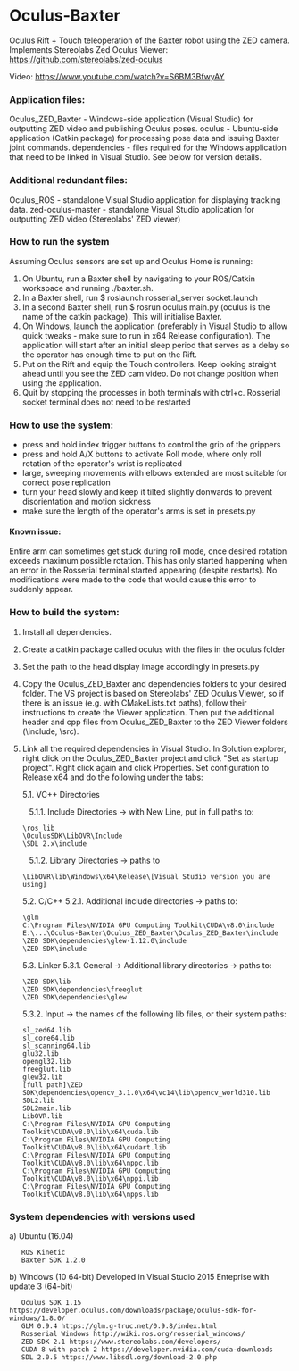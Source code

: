 # Oculus-Baxter
Oculus Rift + Touch teleoperation of the Baxter robot using the ZED camera. Implements Stereolabs Zed Oculus Viewer:
https://github.com/stereolabs/zed-oculus

Video: https://www.youtube.com/watch?v=S6BM3BfwyAY

### Application files:

Oculus_ZED_Baxter - Windows-side application (Visual Studio) for outputting ZED video and publishing Oculus poses.
   oculus - Ubuntu-side application (Catkin package) for processing pose data and issuing Baxter joint commands.
   dependencies - files required for the Windows application that need to be linked in Visual Studio. See below for version details.

### Additional redundant files:

Oculus_ROS - standalone Visual Studio application for displaying tracking data.
   zed-oculus-master - standalone Visual Studio application for outputting ZED video (Stereolabs' ZED viewer)

### How to run the system
Assuming Oculus sensors are set up and Oculus Home is running:

1. On Ubuntu, run a Baxter shell by navigating to your ROS/Catkin workspace and running ./baxter.sh. 
2. In a Baxter shell, run $ roslaunch rosserial_server socket.launch
3. In a second Baxter shell, run $ rosrun oculus main.py (oculus is the name of the catkin package). This will initialise Baxter.
4. On Windows, launch the application (preferably in Visual Studio to allow quick tweaks - make sure to run in x64 Release configuration). The application will start after an initial sleep period that serves as a delay so the operator has enough time to put on the Rift.
5. Put on the Rift and equip the Touch controllers. Keep looking straight ahead until you see the ZED cam video. Do not change position when using the application.
6. Quit by stopping the processes in both terminals with ctrl+c. Rosserial socket terminal does not need to be restarted 

### How to use the system:
- press and hold index trigger buttons to control the grip of the grippers 
- press and hold A/X buttons to activate Roll mode, where only roll rotation of the operator's wrist is replicated
- large, sweeping movements with elbows extended are most suitable for correct pose replication
- turn your head slowly and keep it tilted slightly donwards to prevent disorientation and motion sickness
- make sure the length of the operator's arms is set in presets.py

#### Known issue: 
Entire arm can sometimes get stuck during roll mode, once desired rotation exceeds maximum possible rotation. This has only started happening when an error in the Rosserial terminal started appearing (despite restarts). No modifications were made to the code that would cause this error to suddenly appear.

### How to build the system:
1. Install all dependencies.
2. Create a catkin package called oculus with the files in the oculus folder
3. Set the path to the head display image accordingly in presets.py
4. Copy the Oculus_ZED_Baxter and dependencies folders to your desired folder. The VS project is based on Stereolabs' ZED Oculus Viewer, so if there is an issue (e.g. with CMakeLists.txt paths), follow their instructions to create the Viewer application. Then put the additional header and cpp files from Oculus_ZED_Baxter to the ZED Viewer folders (\include, \src).
5. Link all the required dependencies in Visual Studio. In Solution explorer, right click on the Oculus_ZED_Baxter project and click "Set as startup project". Right click again and click Properties. Set configuration to Release x64 and do the following under the tabs:

   5.1. VC++ Directories

   &nbsp;&nbsp;&nbsp;5.1.1. Include Directories -> with New Line, put in full paths to:    
           
       \ros_lib
       \OculusSDK\LibOVR\Include 
       \SDL 2.x\include
   &nbsp;&nbsp;&nbsp;5.1.2. Library Directories -> paths to 
       
       \LibOVR\lib\Windows\x64\Release\[Visual Studio version you are using]
   5.2. C/C++
      5.2.1. Additional include directories -> paths to:
      
       \glm
       C:\Program Files\NVIDIA GPU Computing Toolkit\CUDA\v8.0\include
       E:\...\Oculus-Baxter\Oculus_ZED_Baxter\Oculus_ZED_Baxter\include
       \ZED SDK\dependencies\glew-1.12.0\include
       \ZED SDK\include
   5.3. Linker
      5.3.1. General -> Additional library directories -> paths to:
      
       \ZED SDK\lib
       \ZED SDK\dependencies\freeglut
       \ZED SDK\dependencies\glew
      5.3.2. Input -> the names of the following lib files, or their system paths:
      
       sl_zed64.lib
       sl_core64.lib
       sl_scanning64.lib
       glu32.lib
       opengl32.lib
       freeglut.lib
       glew32.lib
       [full path]\ZED SDK\dependencies\opencv_3.1.0\x64\vc14\lib\opencv_world310.lib
       SDL2.lib
       SDL2main.lib
       LibOVR.lib
       C:\Program Files\NVIDIA GPU Computing Toolkit\CUDA\v8.0\lib\x64\cuda.lib
       C:\Program Files\NVIDIA GPU Computing Toolkit\CUDA\v8.0\lib\x64\cudart.lib
       C:\Program Files\NVIDIA GPU Computing Toolkit\CUDA\v8.0\lib\x64\nppc.lib
       C:\Program Files\NVIDIA GPU Computing Toolkit\CUDA\v8.0\lib\x64\nppi.lib
       C:\Program Files\NVIDIA GPU Computing Toolkit\CUDA\v8.0\lib\x64\npps.lib
      
### System dependencies with versions used 
a) Ubuntu (16.04)
       
       ROS Kinetic
       Baxter SDK 1.2.0
b) Windows (10 64-bit)
Developed in Visual Studio 2015 Enteprise with update 3 (64-bit)
       
       Oculus SDK 1.15 https://developer.oculus.com/downloads/package/oculus-sdk-for-windows/1.8.0/
       GLM 0.9.4 https://glm.g-truc.net/0.9.8/index.html
       Rosserial Windows http://wiki.ros.org/rosserial_windows/
       ZED SDK 2.1 https://www.stereolabs.com/developers/
       CUDA 8 with patch 2 https://developer.nvidia.com/cuda-downloads
       SDL 2.0.5 https://www.libsdl.org/download-2.0.php
